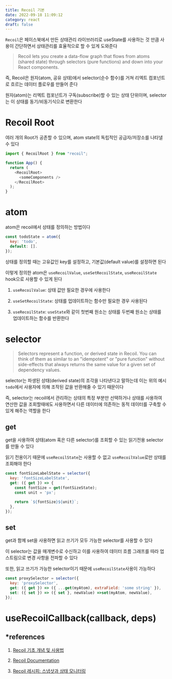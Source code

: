 ```yaml
---
title: Recoil 기본
date: 2022-09-18 11:09:12
category: react
draft: false
---
```


`Recoil`은 페이스북에서 만든 상태관리 라이브러리로 useState를 사용하는 것 만큼 사용이 간단하면서 상태관리를 효율적으로 할 수 있게 도와준다

> Recoil lets you create a data-flow graph that flows from atoms (shared state) through selectors (pure functions) and down into your React components.

즉, Recoil은 원자(atom, 공유 상태)에서 selector(순수 함수)를 거쳐 리엑트 컴포넌트로 흐르는 데이터 플로우를 만들어 준다

원자(atom)는 리엑트 컴포넌트가 구독(subscribe)할 수 있는 상태 단위이며, selector는 이 상태를 동기/비동기식으로 변환한다

# Recoil Root

여러 개의 Root가 공존할 수 있으며, atom state의 독립적인 공급자/저장소를 나타낼 수 있다

```js
import { RecoilRoot } from "recoil";

function App() {
  return (
    <RecoilRoot>
      <someComponents />
    </RecoilRoot>
  );
}
```

# atom

atom은 recoil에서 상태를 정의하는 방법이다

```js
const todoState = atom({
  key: 'todo',
  default: [].
});
```

상태를 정의할 때는 고유값인 key를 설정하고, 기본값(default value)를 설정하면 된다

이렇게 정의한 atom은 `useRecoilValue`, `useSetRecoilState`, `useRecoilState` hook으로 사용할 수 있게 된다

1. `useRecoilValue`: 상태 값만 필요한 경우에 사용한다

2. `useSetRecoilState`: 상태를 업데이트하는 함수만 필요한 경우 사용된다

3. `useRecoilState`: `useState`와 같이 첫번째 원소는 상태를 두번째 원소는 상태를 업데이트하는 함수를 반환한다

# selector

> Selectors represent a function, or derived state in Recoil. You can think of them as similar to an "idempotent" or "pure function" without side-effects that always returns the same value for a given set of dependency values.

selector는 파생된 상태(derived state)의 조각을 나타낸다고 말하는데 이는 위의 예시 `todo`에서 사용자에 의해 조작된 값을 반환해줄 수 있기 때문이다

즉, selector는 recoil에서 관리하는 상태의 특정 부분만 선택하거나 상태를 사용하여 연산한 값을 조회할때에도 사용하면서 다른 데이터에 의존하는 동적 데이터를 구축할 수 있게 해주는 역할을 한다

## get

get을 사용하여 상태(atom 혹은 다른 selector)를 조회할 수 있는 읽기전용 selector를 만들 수 있다

읽기 전용이기 때문에 `useRecoilState`는 사용할 수 없고 `useRecoilValue`로만 상태를 조회해야 한다

```js
const fontSizeLabelState = selector({
  key: 'fontSizeLabelState',
  get: ({ get }) => {
    const fontSize = get(fontSizeState);
    const unit = 'px';

    return `${fontSize}${unit}`;
  },
});
```

## set

get과 함께 set을 사용하면 읽고 쓰기가 모두 가능한 selector를 사용할 수 있다

이 selector는 값을 매개변수로 수신하고 이를 사용하여 데이터 흐름 그래프를 따라 업스트림으로 변경 사항을 전파할 수 있다

또한, 읽고 쓰기가 가능한 selector이기 때문에 `useRecoilState`사용이 가능하다

```js
const proxySelector = selector({
  key: 'proxySelector',
  get: ({ get }) => ({ ...get(myAtom), extraField: 'some string' }),
  set: ({ set }) => ({ set }, newValue) =>set(myAtom, newValue),
});
```

# useRecoilCallback(callback, deps)



## \*references

1. [Recoil 기초 개념 및 사용법](https://code-masterjung.tistory.com/128)

2. [Recoil Documentation](https://recoiljs.org/docs/introduction/installation)

3. [Recoil 레시피: 스냅샷과 상태 모니터링](https://taegon.kim/archives/10126)

